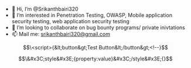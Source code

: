 - 👋 Hi, I’m @Srikanthbairi320
- 👀 I’m interested in Penetration Testing, OWASP, Mobile application security testing, web application security testing
- 💞️ I’m looking to collaborate on bug bounty programs/ private inivtations
- 📫 Mail me: srikanthbairi320@gmail.com




$$\<script>{&lt;button&gt;Test Button&lt;/button&gt;<!--}$$

$$\&#x3C;style&#x3E;{property:value}&#x3C;/style&#x3E;{}$$
